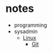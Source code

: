 # notes

- programming
- sysadmin
	- [Linux](/notes/sysadmin/linux)
		- [Git](/notes/sysadmin/linux/git)